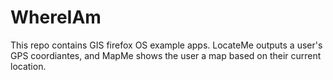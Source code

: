 # WhereIAm
This repo contains GIS firefox OS example apps.  LocateMe outputs a user's GPS coordiantes, and MapMe shows the user a map based on their current location.
